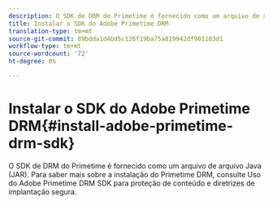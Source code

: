 ```yaml
---
description: O SDK de DRM do Primetime é fornecido como um arquivo de arquivo Java (JAR). Para saber mais sobre a instalação do Primetime DRM, consulte Uso do Adobe Primetime DRM SDK para proteção de conteúdo e diretrizes de implantação segura.
title: Instalar o SDK do Adobe Primetime DRM
translation-type: tm+mt
source-git-commit: 89bdda1d4bd5c126f19ba75a819942df901183d1
workflow-type: tm+mt
source-wordcount: '72'
ht-degree: 0%

---
```



# Instalar o SDK do Adobe Primetime DRM{#install-adobe-primetime-drm-sdk}

O SDK de DRM do Primetime é fornecido como um arquivo de arquivo Java (JAR). Para saber mais sobre a instalação do Primetime DRM, consulte Uso do Adobe Primetime DRM SDK para proteção de conteúdo e diretrizes de implantação segura.

